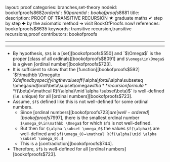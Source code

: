 layout: proof
categories: branches,set-theory
nodeid: bookofproofs$8682
orderid: 50
parentid: bookofproofs$8681
title: 
description: PROOF OF TRANSITIVE RECURSION &#9733; graduate maths &#10004; step by step &#10010; by the axiomatic method &#10140; visit BookOfProofs now!
references: bookofproofs$8635
keywords: transitive recursion,transitive recursions,proof
contributors: bookofproofs

---


---

* By hypothesis, `$X$` is a [set][bookofproofs$550] and `$\Omega$` is the proper [class of all ordinals][bookofproofs$8091] and `$\omega\in\Omega$` is a given [ordinal number][bookofproofs$723].
* It is sufficient to show that the [function][bookofproofs$592] `$f:\mathbb \Omega\to X$` defined by specifying the value of `$f(\alpha)$` for all `$\alpha\subseteq \omega$` and for all `$\beta\supset\omega$` with a **recursion formula** `$f(\beta)=\mathcal R(f(\alpha)\mid \alpha \subset\beta)$` is well-defined (i.e. unique) for all [ordinal numbers][bookofproofs$723].
* Assume, `$f$` defined like this is not well-defined for some ordinal numbers.
   * Since [ordinal numbers][bookofproofs$723] are [well-ordered][bookofproofs$7997], there is the smallest ordinal number `$\omega_0\in\mathbb \Omega$` for which `$f$` is not well-defined.
   * But then for `$\alpha \subset \omega_0$` the values `$f(\alpha)$` are well-defined and `$f(\omega_0)=\mathcal R(f(\alpha)\mid \alpha \subset \omega_0).$`
   * This is a [contradiction][bookofproofs$744].
* Therefore, `$f$` is well-defined for all [ordinal numbers][bookofproofs$723].